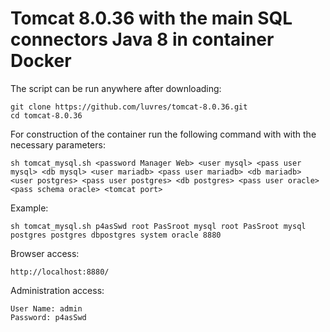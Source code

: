 # Tomcat 8.0.36 with the main SQL connectors Java 8 in container Docker

The script can be run anywhere after downloading:

	git clone https://github.com/luvres/tomcat-8.0.36.git
	cd tomcat-8.0.36

For construction of the container run the following command with with the necessary parameters:

	sh tomcat_mysql.sh <password Manager Web> <user mysql> <pass user mysql> <db mysql> <user mariadb> <pass user mariadb> <db mariadb> <user postgres> <pass user postgres> <db postgres> <pass user oracle> <pass schema oracle> <tomcat port>

Example:

	sh tomcat_mysql.sh p4asSwd root PasSroot mysql root PasSroot mysql postgres postgres dbpostgres system oracle 8880

Browser access:

	http://localhost:8880/

Administration access:

	User Name: admin
	Password: p4asSwd

